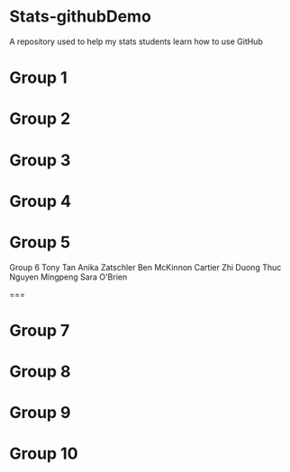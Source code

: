 # Stats-githubDemo
A repository used to help my stats students learn how to use GitHub

Group 1
===

Group 2
===

Group 3
===

Group 4
===

Group 5
===

Group 6
Tony Tan
Anika Zatschler
Ben McKinnon
Cartier Zhi
Duong Thuc Nguyen
Mingpeng
Sara O'Brien

===

Group 7
===

Group 8
===

Group 9
===

Group 10
===
